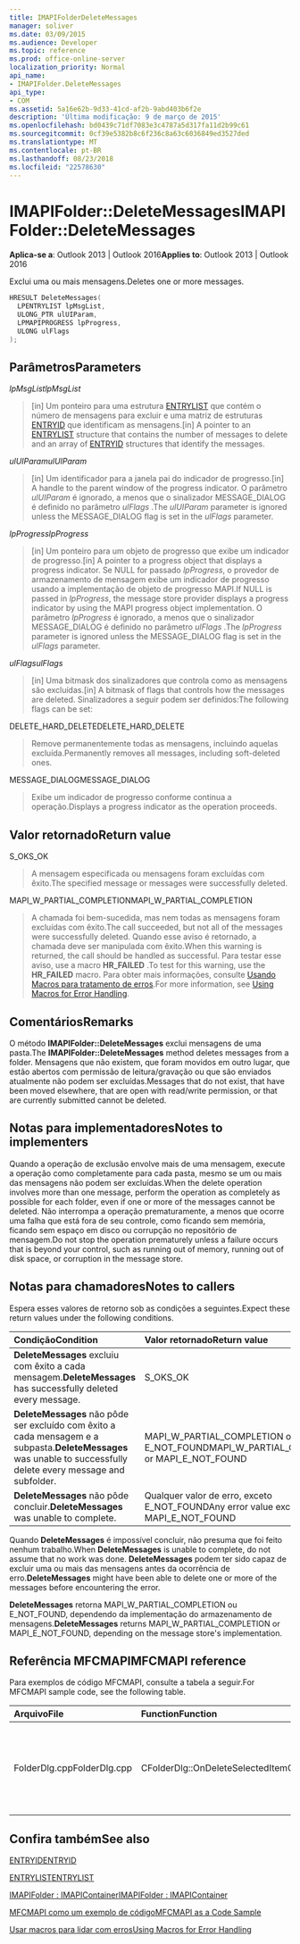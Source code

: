 ```yaml
---
title: IMAPIFolderDeleteMessages
manager: soliver
ms.date: 03/09/2015
ms.audience: Developer
ms.topic: reference
ms.prod: office-online-server
localization_priority: Normal
api_name:
- IMAPIFolder.DeleteMessages
api_type:
- COM
ms.assetid: 5a16e62b-9d33-41cd-af2b-9abd403b6f2e
description: 'Última modificação: 9 de março de 2015'
ms.openlocfilehash: bd0439c71df7083e3c4787a5d317fa11d2b99c61
ms.sourcegitcommit: 0cf39e5382b8c6f236c8a63c6036849ed3527ded
ms.translationtype: MT
ms.contentlocale: pt-BR
ms.lasthandoff: 08/23/2018
ms.locfileid: "22578630"
---
```

# <a name="imapifolderdeletemessages"></a><span data-ttu-id="a15cf-103">IMAPIFolder::DeleteMessages</span><span class="sxs-lookup"><span data-stu-id="a15cf-103">IMAPIFolder::DeleteMessages</span></span>

  
  
<span data-ttu-id="a15cf-104">**Aplica-se a**: Outlook 2013 | Outlook 2016</span><span class="sxs-lookup"><span data-stu-id="a15cf-104">**Applies to**: Outlook 2013 | Outlook 2016</span></span> 
  
<span data-ttu-id="a15cf-105">Exclui uma ou mais mensagens.</span><span class="sxs-lookup"><span data-stu-id="a15cf-105">Deletes one or more messages.</span></span>
  
```cpp
HRESULT DeleteMessages(
  LPENTRYLIST lpMsgList,
  ULONG_PTR ulUIParam,
  LPMAPIPROGRESS lpProgress,
  ULONG ulFlags
);
```

## <a name="parameters"></a><span data-ttu-id="a15cf-106">Parâmetros</span><span class="sxs-lookup"><span data-stu-id="a15cf-106">Parameters</span></span>

 <span data-ttu-id="a15cf-107">_lpMsgList_</span><span class="sxs-lookup"><span data-stu-id="a15cf-107">_lpMsgList_</span></span>
  
> <span data-ttu-id="a15cf-108">[in] Um ponteiro para uma estrutura [ENTRYLIST](entrylist.md) que contém o número de mensagens para excluir e uma matriz de estruturas [ENTRYID](entryid.md) que identificam as mensagens.</span><span class="sxs-lookup"><span data-stu-id="a15cf-108">[in] A pointer to an [ENTRYLIST](entrylist.md) structure that contains the number of messages to delete and an array of [ENTRYID](entryid.md) structures that identify the messages.</span></span> 
    
 <span data-ttu-id="a15cf-109">_ulUIParam_</span><span class="sxs-lookup"><span data-stu-id="a15cf-109">_ulUIParam_</span></span>
  
> <span data-ttu-id="a15cf-110">[in] Um identificador para a janela pai do indicador de progresso.</span><span class="sxs-lookup"><span data-stu-id="a15cf-110">[in] A handle to the parent window of the progress indicator.</span></span> <span data-ttu-id="a15cf-111">O parâmetro _ulUIParam_ é ignorado, a menos que o sinalizador MESSAGE_DIALOG é definido no parâmetro _ulFlags_ .</span><span class="sxs-lookup"><span data-stu-id="a15cf-111">The  _ulUIParam_ parameter is ignored unless the MESSAGE_DIALOG flag is set in the  _ulFlags_ parameter.</span></span> 
    
 <span data-ttu-id="a15cf-112">_lpProgress_</span><span class="sxs-lookup"><span data-stu-id="a15cf-112">_lpProgress_</span></span>
  
> <span data-ttu-id="a15cf-113">[in] Um ponteiro para um objeto de progresso que exibe um indicador de progresso.</span><span class="sxs-lookup"><span data-stu-id="a15cf-113">[in] A pointer to a progress object that displays a progress indicator.</span></span> <span data-ttu-id="a15cf-114">Se NULL for passado _lpProgress_, o provedor de armazenamento de mensagem exibe um indicador de progresso usando a implementação de objeto de progresso MAPI.</span><span class="sxs-lookup"><span data-stu-id="a15cf-114">If NULL is passed in  _lpProgress_, the message store provider displays a progress indicator by using the MAPI progress object implementation.</span></span> <span data-ttu-id="a15cf-115">O parâmetro _lpProgress_ é ignorado, a menos que o sinalizador MESSAGE_DIALOG é definido no parâmetro _ulFlags_ .</span><span class="sxs-lookup"><span data-stu-id="a15cf-115">The  _lpProgress_ parameter is ignored unless the MESSAGE_DIALOG flag is set in the  _ulFlags_ parameter.</span></span> 
    
 <span data-ttu-id="a15cf-116">_ulFlags_</span><span class="sxs-lookup"><span data-stu-id="a15cf-116">_ulFlags_</span></span>
  
> <span data-ttu-id="a15cf-117">[in] Uma bitmask dos sinalizadores que controla como as mensagens são excluídas.</span><span class="sxs-lookup"><span data-stu-id="a15cf-117">[in] A bitmask of flags that controls how the messages are deleted.</span></span> <span data-ttu-id="a15cf-118">Sinalizadores a seguir podem ser definidos:</span><span class="sxs-lookup"><span data-stu-id="a15cf-118">The following flags can be set:</span></span>
    
<span data-ttu-id="a15cf-119">DELETE_HARD_DELETE</span><span class="sxs-lookup"><span data-stu-id="a15cf-119">DELETE_HARD_DELETE</span></span>
  
> <span data-ttu-id="a15cf-120">Remove permanentemente todas as mensagens, incluindo aquelas excluída.</span><span class="sxs-lookup"><span data-stu-id="a15cf-120">Permanently removes all messages, including soft-deleted ones.</span></span>
    
<span data-ttu-id="a15cf-121">MESSAGE_DIALOG</span><span class="sxs-lookup"><span data-stu-id="a15cf-121">MESSAGE_DIALOG</span></span> 
  
> <span data-ttu-id="a15cf-122">Exibe um indicador de progresso conforme continua a operação.</span><span class="sxs-lookup"><span data-stu-id="a15cf-122">Displays a progress indicator as the operation proceeds.</span></span>
    
## <a name="return-value"></a><span data-ttu-id="a15cf-123">Valor retornado</span><span class="sxs-lookup"><span data-stu-id="a15cf-123">Return value</span></span>

<span data-ttu-id="a15cf-124">S_OK</span><span class="sxs-lookup"><span data-stu-id="a15cf-124">S_OK</span></span> 
  
> <span data-ttu-id="a15cf-125">A mensagem especificada ou mensagens foram excluídas com êxito.</span><span class="sxs-lookup"><span data-stu-id="a15cf-125">The specified message or messages were successfully deleted.</span></span>
    
<span data-ttu-id="a15cf-126">MAPI_W_PARTIAL_COMPLETION</span><span class="sxs-lookup"><span data-stu-id="a15cf-126">MAPI_W_PARTIAL_COMPLETION</span></span> 
  
> <span data-ttu-id="a15cf-127">A chamada foi bem-sucedida, mas nem todas as mensagens foram excluídas com êxito.</span><span class="sxs-lookup"><span data-stu-id="a15cf-127">The call succeeded, but not all of the messages were successfully deleted.</span></span> <span data-ttu-id="a15cf-128">Quando esse aviso é retornado, a chamada deve ser manipulada com êxito.</span><span class="sxs-lookup"><span data-stu-id="a15cf-128">When this warning is returned, the call should be handled as successful.</span></span> <span data-ttu-id="a15cf-129">Para testar esse aviso, use a macro **HR_FAILED** .</span><span class="sxs-lookup"><span data-stu-id="a15cf-129">To test for this warning, use the **HR_FAILED** macro.</span></span> <span data-ttu-id="a15cf-130">Para obter mais informações, consulte [Usando Macros para tratamento de erros](using-macros-for-error-handling.md).</span><span class="sxs-lookup"><span data-stu-id="a15cf-130">For more information, see [Using Macros for Error Handling](using-macros-for-error-handling.md).</span></span>
    
## <a name="remarks"></a><span data-ttu-id="a15cf-131">Comentários</span><span class="sxs-lookup"><span data-stu-id="a15cf-131">Remarks</span></span>

<span data-ttu-id="a15cf-132">O método **IMAPIFolder::DeleteMessages** exclui mensagens de uma pasta.</span><span class="sxs-lookup"><span data-stu-id="a15cf-132">The **IMAPIFolder::DeleteMessages** method deletes messages from a folder.</span></span> <span data-ttu-id="a15cf-133">Mensagens que não existem, que foram movidos em outro lugar, que estão abertos com permissão de leitura/gravação ou que são enviados atualmente não podem ser excluídas.</span><span class="sxs-lookup"><span data-stu-id="a15cf-133">Messages that do not exist, that have been moved elsewhere, that are open with read/write permission, or that are currently submitted cannot be deleted.</span></span> 
  
## <a name="notes-to-implementers"></a><span data-ttu-id="a15cf-134">Notas para implementadores</span><span class="sxs-lookup"><span data-stu-id="a15cf-134">Notes to implementers</span></span>

<span data-ttu-id="a15cf-135">Quando a operação de exclusão envolve mais de uma mensagem, execute a operação como completamente para cada pasta, mesmo se um ou mais das mensagens não podem ser excluídas.</span><span class="sxs-lookup"><span data-stu-id="a15cf-135">When the delete operation involves more than one message, perform the operation as completely as possible for each folder, even if one or more of the messages cannot be deleted.</span></span> <span data-ttu-id="a15cf-136">Não interrompa a operação prematuramente, a menos que ocorre uma falha que está fora de seu controle, como ficando sem memória, ficando sem espaço em disco ou corrupção no repositório de mensagem.</span><span class="sxs-lookup"><span data-stu-id="a15cf-136">Do not stop the operation prematurely unless a failure occurs that is beyond your control, such as running out of memory, running out of disk space, or corruption in the message store.</span></span>
  
## <a name="notes-to-callers"></a><span data-ttu-id="a15cf-137">Notas para chamadores</span><span class="sxs-lookup"><span data-stu-id="a15cf-137">Notes to callers</span></span>

<span data-ttu-id="a15cf-138">Espera esses valores de retorno sob as condições a seguintes.</span><span class="sxs-lookup"><span data-stu-id="a15cf-138">Expect these return values under the following conditions.</span></span>
  
|<span data-ttu-id="a15cf-139">**Condição**</span><span class="sxs-lookup"><span data-stu-id="a15cf-139">**Condition**</span></span>|<span data-ttu-id="a15cf-140">**Valor retornado**</span><span class="sxs-lookup"><span data-stu-id="a15cf-140">**Return value**</span></span>|
|:-----|:-----|
|<span data-ttu-id="a15cf-141">**DeleteMessages** excluiu com êxito a cada mensagem.</span><span class="sxs-lookup"><span data-stu-id="a15cf-141">**DeleteMessages** has successfully deleted every message.</span></span>  <br/> |<span data-ttu-id="a15cf-142">S_OK</span><span class="sxs-lookup"><span data-stu-id="a15cf-142">S_OK</span></span>  <br/> |
|<span data-ttu-id="a15cf-143">**DeleteMessages** não pôde ser excluído com êxito a cada mensagem e a subpasta.</span><span class="sxs-lookup"><span data-stu-id="a15cf-143">**DeleteMessages** was unable to successfully delete every message and subfolder.</span></span>  <br/> |<span data-ttu-id="a15cf-144">MAPI_W_PARTIAL_COMPLETION ou E_NOT_FOUND</span><span class="sxs-lookup"><span data-stu-id="a15cf-144">MAPI_W_PARTIAL_COMPLETION or MAPI_E_NOT_FOUND</span></span>  <br/> |
|<span data-ttu-id="a15cf-145">**DeleteMessages** não pôde concluir.</span><span class="sxs-lookup"><span data-stu-id="a15cf-145">**DeleteMessages** was unable to complete.</span></span>  <br/> |<span data-ttu-id="a15cf-146">Qualquer valor de erro, exceto E_NOT_FOUND</span><span class="sxs-lookup"><span data-stu-id="a15cf-146">Any error value except MAPI_E_NOT_FOUND</span></span>  <br/> |
   
<span data-ttu-id="a15cf-147">Quando **DeleteMessages** é impossível concluir, não presuma que foi feito nenhum trabalho.</span><span class="sxs-lookup"><span data-stu-id="a15cf-147">When **DeleteMessages** is unable to complete, do not assume that no work was done.</span></span> <span data-ttu-id="a15cf-148">**DeleteMessages** podem ter sido capaz de excluir uma ou mais das mensagens antes da ocorrência de erro.</span><span class="sxs-lookup"><span data-stu-id="a15cf-148">**DeleteMessages** might have been able to delete one or more of the messages before encountering the error.</span></span> 
  
 <span data-ttu-id="a15cf-149">**DeleteMessages** retorna MAPI_W_PARTIAL_COMPLETION ou E_NOT_FOUND, dependendo da implementação do armazenamento de mensagens.</span><span class="sxs-lookup"><span data-stu-id="a15cf-149">**DeleteMessages** returns MAPI_W_PARTIAL_COMPLETION or MAPI_E_NOT_FOUND, depending on the message store's implementation.</span></span> 
  
## <a name="mfcmapi-reference"></a><span data-ttu-id="a15cf-150">Referência MFCMAPI</span><span class="sxs-lookup"><span data-stu-id="a15cf-150">MFCMAPI reference</span></span>

<span data-ttu-id="a15cf-151">Para exemplos de código MFCMAPI, consulte a tabela a seguir.</span><span class="sxs-lookup"><span data-stu-id="a15cf-151">For MFCMAPI sample code, see the following table.</span></span>
  
|<span data-ttu-id="a15cf-152">**Arquivo**</span><span class="sxs-lookup"><span data-stu-id="a15cf-152">**File**</span></span>|<span data-ttu-id="a15cf-153">**Function**</span><span class="sxs-lookup"><span data-stu-id="a15cf-153">**Function**</span></span>|<span data-ttu-id="a15cf-154">**Comment**</span><span class="sxs-lookup"><span data-stu-id="a15cf-154">**Comment**</span></span>|
|:-----|:-----|:-----|
|<span data-ttu-id="a15cf-155">FolderDlg.cpp</span><span class="sxs-lookup"><span data-stu-id="a15cf-155">FolderDlg.cpp</span></span>  <br/> |<span data-ttu-id="a15cf-156">CFolderDlg::OnDeleteSelectedItem</span><span class="sxs-lookup"><span data-stu-id="a15cf-156">CFolderDlg::OnDeleteSelectedItem</span></span>  <br/> |<span data-ttu-id="a15cf-157">MFCMAPI usa o método **IMAPIFolder::DeleteMessages** para excluir as mensagens especificadas.</span><span class="sxs-lookup"><span data-stu-id="a15cf-157">MFCMAPI uses the **IMAPIFolder::DeleteMessages** method to delete the specified messages.</span></span>  <br/> |
   
## <a name="see-also"></a><span data-ttu-id="a15cf-158">Confira também</span><span class="sxs-lookup"><span data-stu-id="a15cf-158">See also</span></span>



[<span data-ttu-id="a15cf-159">ENTRYID</span><span class="sxs-lookup"><span data-stu-id="a15cf-159">ENTRYID</span></span>](entryid.md)
  
[<span data-ttu-id="a15cf-160">ENTRYLIST</span><span class="sxs-lookup"><span data-stu-id="a15cf-160">ENTRYLIST</span></span>](entrylist.md)
  
[<span data-ttu-id="a15cf-161">IMAPIFolder : IMAPIContainer</span><span class="sxs-lookup"><span data-stu-id="a15cf-161">IMAPIFolder : IMAPIContainer</span></span>](imapifolderimapicontainer.md)


[<span data-ttu-id="a15cf-162">MFCMAPI como um exemplo de código</span><span class="sxs-lookup"><span data-stu-id="a15cf-162">MFCMAPI as a Code Sample</span></span>](mfcmapi-as-a-code-sample.md)
  
[<span data-ttu-id="a15cf-163">Usar macros para lidar com erros</span><span class="sxs-lookup"><span data-stu-id="a15cf-163">Using Macros for Error Handling</span></span>](using-macros-for-error-handling.md)

